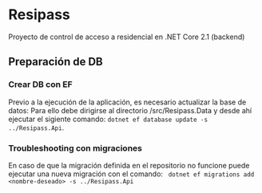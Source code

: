 # Resipass
Proyecto de control de acceso a residencial en .NET Core 2.1 (backend)

## Preparación de DB

### Crear DB con EF
Previo a la ejecución de la aplicación, es necesario actualizar la base de datos: Para ello debe dirigirse al directorio /src/Resipass.Data y desde ahí ejecutar el sigiente comando:
``` dotnet ef database update -s ../Resipass.Api ```.

### Troubleshooting con migraciones
En caso de que la migración definida en el repositorio no funcione puede ejecutar una nueva migración con el comando: ``` dotnet ef migrations add <nombre-deseado> -s ../Resipass.Api```
